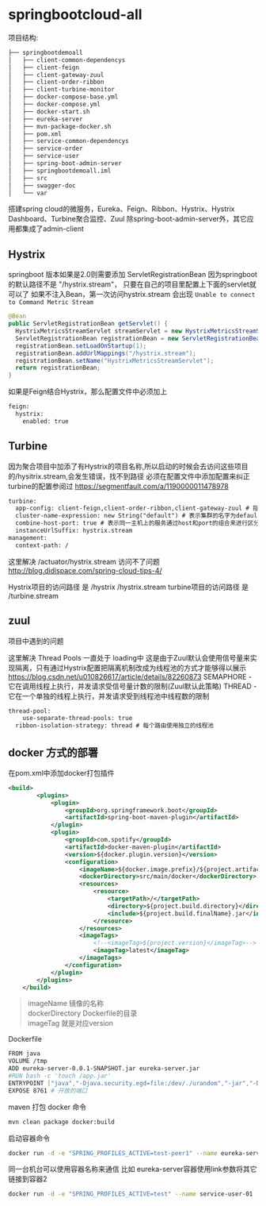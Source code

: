 # springbootcloud-all

项目结构:
 ``` bash
 ├── springbootdemoall
 │   ├── client-common-dependencys
 │   ├── client-feign
 │   ├── client-gateway-zuul
 │   ├── client-order-ribbon
 │   ├── client-turbine-monitor
 │   ├── docker-compose-base.yml
 │   ├── docker-compose.yml
 │   ├── docker-start.sh
 │   ├── eureka-server
 │   ├── mvn-package-docker.sh
 │   ├── pom.xml
 │   ├── service-common-dependencys
 │   ├── service-order
 │   ├── service-user
 │   ├── spring-boot-admin-server
 │   ├── springbootdemoall.iml
 │   ├── src
 │   ├── swagger-doc
 │   └── var
 ```


搭建spring cloud的微服务，Eureka、Feign、Ribbon、Hystrix、Hystrix Dashboard、Turbine聚合监控、Zuul
除spring-boot-admin-server外，其它应用都集成了admin-client

## Hystrix
 
springboot 版本如果是2.0则需要添加 ServletRegistrationBean
因为springboot的默认路径不是 "/hystrix.stream"，
只要在自己的项目里配置上下面的servlet就可以了
如果不注入Bean，第一次访问hystrix.stream 会出现 ```Unable to connect to Command Metric Stream```
  ```java
@Bean
public ServletRegistrationBean getServlet() {
    HystrixMetricsStreamServlet streamServlet = new HystrixMetricsStreamServlet();
    ServletRegistrationBean registrationBean = new ServletRegistrationBean(streamServlet);
    registrationBean.setLoadOnStartup(1);
    registrationBean.addUrlMappings("/hystrix.stream");
    registrationBean.setName("HystrixMetricsStreamServlet");
    return registrationBean;
}
```
如果是Feign结合Hystrix，那么配置文件中必须加上
```xml
feign:
  hystrix:
    enabled: true
```

## Turbine
因为聚合项目中加添了有Hystrix的项目名称,所以启动的时候会去访问这些项目的/hysitrix.stream,会发生错误，找不到路径
必须在配置文件中添加配置来纠正
turbine的配置参阅过 https://segmentfault.com/a/1190000011478978
```xml
turbine:
  app-config: client-feign,client-order-ribbon,client-gateway-zuul # 指定了要监控的应用名字
  cluster-name-expression: new String("default") # 表示集群的名字为default
  combine-host-port: true # 表示同一主机上的服务通过host和port的组合来进行区分，默认情况下是使用host来区分，这样会使本地调试有问题
  instanceUrlSuffix: hystrix.stream
management:
  context-path: /
```

这里解决 /actuator/hystrix.stream 访问不了问题 http://blog.didispace.com/spring-cloud-tips-4/

Hystrix项目的访问路径 是 /hystrix /hystrix.stream
turbine项目的访问路径 是 /turbine.stream

## zuul
项目中遇到的问题

这里解决 Thread Pools 一直处于 loading中
这是由于Zuul默认会使用信号量来实现隔离，只有通过Hystrix配置把隔离机制改成为线程池的方式才能够得以展示
https://blog.csdn.net/u010826617/article/details/82260873
SEMAPHORE - 它在调用线程上执行，并发请求受信号量计数的限制(Zuul默认此策略)
THREAD - 它在一个单独的线程上执行，并发请求受到线程池中线程数的限制

```xml
thread-pool:
    use-separate-thread-pools: true
  ribbon-isolation-strategy: thread # 每个路由使用独立的线程池
```

## docker 方式的部署

在pom.xml中添加docker打包插件
```xml
<build>
        <plugins>
            <plugin>
                <groupId>org.springframework.boot</groupId>
                <artifactId>spring-boot-maven-plugin</artifactId>
            </plugin>
            <plugin>
                <groupId>com.spotify</groupId>
                <artifactId>docker-maven-plugin</artifactId>
                <version>${docker.plugin.version}</version>
                <configuration>
                    <imageName>${docker.image.prefix}/${project.artifactId}</imageName>
                    <dockerDirectory>src/main/docker</dockerDirectory>
                    <resources>
                        <resource>
                            <targetPath>/</targetPath>
                            <directory>${project.build.directory}</directory>
                            <include>${project.build.finalName}.jar</include>
                        </resource>
                    </resources>
                    <imageTags>
                        <!--<imageTag>${project.version}</imageTag>-->
                        <imageTag>latest</imageTag>
                    </imageTags>
                </configuration>
            </plugin>
        </plugins>
    </build>
```
> imageName 镜像的名称
<br>dockerDirectory Dockerfile的目录
<br> imageTag 就是对应version

Dockerfile
```bash
FROM java
VOLUME /tmp
ADD eureka-server-0.0.1-SNAPSHOT.jar eureka-server.jar
#RUN bash -c 'touch /app.jar'
ENTRYPOINT ["java","-Djava.security.egd=file:/dev/./urandom","-jar","-Dspring.profiles.active=${SPRING_PROFILES_ACTIVE}","/eureka-server.jar"]
EXPOSE 8761 # 开放的端口
```

maven 打包 docker 命令 
```bash
mvn clean package docker:build
```

启动容器命令
```bash
docker run -d -e "SPRING_PROFILES_ACTIVE=test-peer1" --name eureka-server -p 8761:8761 -it liangwang/eureka-server
```
同一台机台可以使用容器名称来通信 比如 eureka-server容器使用link参数将其它链接到容器2

```bash
docker run -d -e "SPRING_PROFILES_ACTIVE=test" --name service-user-01 --link=eureka-server -p 8763:8763 -it liangwang/service-user
```
